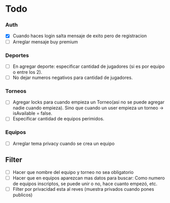 # Todo

### Auth
- [x] Cuando haces login salta mensaje de exito pero de registracion
- [ ] Arreglar mensaje buy premium 

### Deportes
- [ ] En agregar deporte: especificar cantidad de jugadores (si es por equipo o entre los 2).
- [ ] No dejar numeros negativos para cantidad de jugadores.

### Torneos
- [ ] Agregar locks para cuando empieza un Torneo(asi no se puede agregar nadie cuando empieza). Sino que cuando un user empieza un torneo -> isAvailable = false.
- [ ] Especificar cantidad de equipos perimidos.

### Equipos
- [ ] Arreglar tema privacy cuando se crea un equipo

## Filter
- [ ] Hacer que nombre del equipo y torneo no sea obligatorio
- [ ] Hacer que en equipos aparezcan mas datos para buscar: Como numero de equipos inscriptos, se puede unir o no, hace cuanto empezó, etc.
- [ ] Filter por privacidad esta al reves (muestra privados cuando pones publicos)
